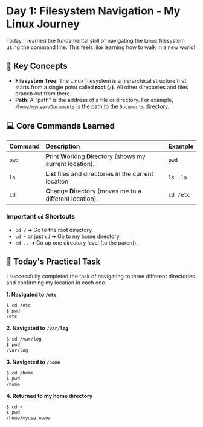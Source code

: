 
# Day 1: Filesystem Navigation - My Linux Journey

Today, I learned the fundamental skill of navigating the Linux filesystem using the command line. This feels like learning how to walk in a new world!

## 📝 Key Concepts

* **Filesystem Tree**: The Linux filesystem is a hierarchical structure that starts from a single point called **root (`/`)**. All other directories and files branch out from there.
* **Path**: A "path" is the address of a file or directory. For example, `/home/myuser/Documents` is the path to the `Documents` directory.

## 💻 Core Commands Learned

| Command | Description | Example |
| :--- | :--- | :--- |
| `pwd` | **P**rint **W**orking **D**irectory (shows my current location). | `pwd` |
| `ls` | **L**i**s**t files and directories in the current location. | `ls -la` |
| `cd` | **C**hange **D**irectory (moves me to a different location). | `cd /etc` |

### Important `cd` Shortcuts

* `cd /` ➔ Go to the root directory.
* `cd ~` or just `cd` ➔ Go to my home directory.
* `cd ..` ➔ Go up one directory level (to the parent).

## 🚀 Today's Practical Task

I successfully completed the task of navigating to three different directories and confirming my location in each one.

**1. Navigated to `/etc`**

```bash
$ cd /etc
$ pwd
/etc
````

**2. Navigated to `/var/log`**

```bash
$ cd /var/log
$ pwd
/var/log
```

**3. Navigated to `/home`**

```bash
$ cd /home
$ pwd
/home
```

**4. Returned to my home directory**

```bash
$ cd ~
$ pwd
/home/myusername
```
